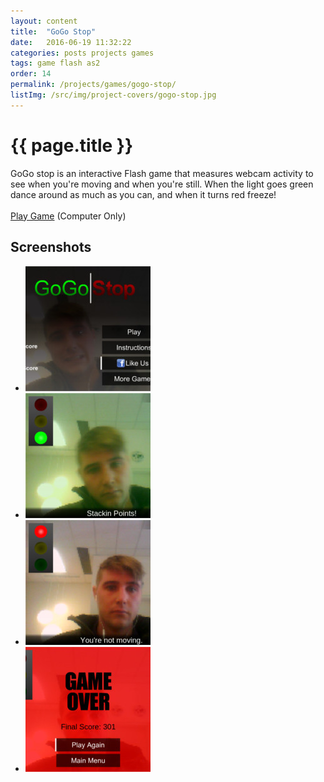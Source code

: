 ```yaml
---
layout: content
title:  "GoGo Stop"
date:   2016-06-19 11:32:22
categories: posts projects games
tags: game flash as2
order: 14
permalink: /projects/games/gogo-stop/
listImg: /src/img/project-covers/gogo-stop.jpg
---
```

<h1>{{ page.title }}</h1>
<p>
  GoGo stop is an interactive Flash game that measures webcam activity to see when you're moving and when you're still. When the light goes green dance around as much as you can, and when it turns red freeze!<br>
  <br>
  <a href="play">Play Game</a> (Computer Only)
</p>

<h2>Screenshots</h2>
<ul class="photo-gallery">
  <li>
    <a href="" data-box-img="/src/img/game-screens/gogo-stop.jpg">
      <img src="/src/img/game-screens-square/gogo-stop.jpg">
    </a>
  </li>
  <li>
    <a href="" data-box-img="/src/img/game-screens/gogo-stop-play.jpg">
      <img src="/src/img/game-screens-square/gogo-stop-play.jpg">
    </a>
  </li>
  <li>
    <a href="" data-box-img="/src/img/game-screens/gogo-stop-stop.jpg">
      <img src="/src/img/game-screens-square/gogo-stop-stop.jpg">
    </a>
  </li>
  <li>
    <a href="" data-box-img="/src/img/game-screens/gogo-stop-game-over.jpg">
      <img src="/src/img/game-screens-square/gogo-stop-game-over.jpg">
    </a>
  </li>
</ul>